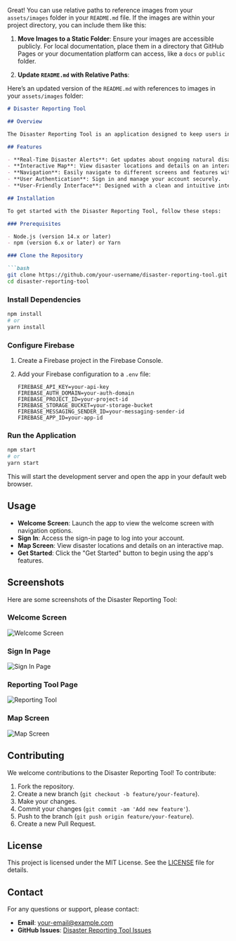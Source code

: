 Great! You can use relative paths to reference images from your `assets/images` folder in your `README.md` file. If the images are within your project directory, you can include them like this:

1. **Move Images to a Static Folder**: Ensure your images are accessible publicly. For local documentation, place them in a directory that GitHub Pages or your documentation platform can access, like a `docs` or `public` folder.

2. **Update `README.md` with Relative Paths**:

Here’s an updated version of the `README.md` with references to images in your `assets/images` folder:

```markdown
# Disaster Reporting Tool

## Overview

The Disaster Reporting Tool is an application designed to keep users informed about natural disasters and emergencies. It provides real-time updates, maps, and alerts to ensure users stay safe and aware of their surroundings.

## Features

- **Real-Time Disaster Alerts**: Get updates about ongoing natural disasters and emergencies.
- **Interactive Map**: View disaster locations and details on an interactive map.
- **Navigation**: Easily navigate to different screens and features within the app.
- **User Authentication**: Sign in and manage your account securely.
- **User-Friendly Interface**: Designed with a clean and intuitive interface for ease of use.

## Installation

To get started with the Disaster Reporting Tool, follow these steps:

### Prerequisites

- Node.js (version 14.x or later)
- npm (version 6.x or later) or Yarn

### Clone the Repository

```bash
git clone https://github.com/your-username/disaster-reporting-tool.git
cd disaster-reporting-tool
```

### Install Dependencies

```bash
npm install
# or
yarn install
```

### Configure Firebase

1. Create a Firebase project in the Firebase Console.
2. Add your Firebase configuration to a `.env` file:

   ```env
   FIREBASE_API_KEY=your-api-key
   FIREBASE_AUTH_DOMAIN=your-auth-domain
   FIREBASE_PROJECT_ID=your-project-id
   FIREBASE_STORAGE_BUCKET=your-storage-bucket
   FIREBASE_MESSAGING_SENDER_ID=your-messaging-sender-id
   FIREBASE_APP_ID=your-app-id
   ```

### Run the Application

```bash
npm start
# or
yarn start
```

This will start the development server and open the app in your default web browser.

## Usage

- **Welcome Screen**: Launch the app to view the welcome screen with navigation options.
- **Sign In**: Access the sign-in page to log into your account.
- **Map Screen**: View disaster locations and details on an interactive map.
- **Get Started**: Click the "Get Started" button to begin using the app's features.

## Screenshots

Here are some screenshots of the Disaster Reporting Tool:

### Welcome Screen

![Welcome Screen](/assets/Images/img3.jpg)

### Sign In Page

![Sign In Page](/assets/Images/img5.jpg)

### Reporting Tool Page

![Reporting Tool](/assets/Images/img4.jpg)

### Map Screen

![Map Screen](assets/Images/img1.jpg)

## Contributing

We welcome contributions to the Disaster Reporting Tool! To contribute:

1. Fork the repository.
2. Create a new branch (`git checkout -b feature/your-feature`).
3. Make your changes.
4. Commit your changes (`git commit -am 'Add new feature'`).
5. Push to the branch (`git push origin feature/your-feature`).
6. Create a new Pull Request.

## License

This project is licensed under the MIT License. See the [LICENSE](LICENSE) file for details.

## Contact

For any questions or support, please contact:

- **Email**: your-email@example.com
- **GitHub Issues**: [Disaster Reporting Tool Issues](https://github.com/your-username/disaster-reporting-tool/issues)
```
